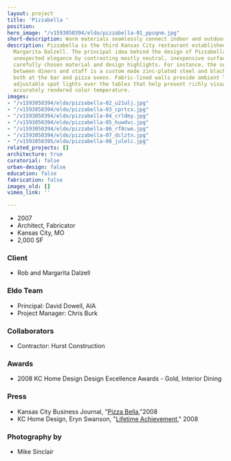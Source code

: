```yaml
---
layout: project
title: 'Pizzabella '
position: 
hero_image: "/v1593050394/eldo/pizzabella-01_ppsqnm.jpg"
short-description: Warm materials seamlessly connect indoor and outdoor dining experiences
description: Pizzabella is the third Kansas City restaurant established by Rob and
  Margarita Dalzell. The principal idea behind the design of Pizzabella was to create
  unexpected elegance by contrasting mostly neutral, inexpensive surfaces with a few,
  carefully chosen material and design highlights. For instance, the separation element
  between diners and staff is a custom made zinc-plated steel and black walnut bar,
  both at the bar and pizza ovens. Fabric-lined walls provide ambient lighting and
  adjustable spot lights over the tables that help present richly visual food at an
  accurately rendered color temperature.
images:
- "/v1593050394/eldo/pizzabella-02_u21ulj.jpg"
- "/v1593050394/eldo/pizzabella-03_cprtcx.jpg"
- "/v1593050394/eldo/pizzabella-04_crldmy.jpg"
- "/v1593050394/eldo/pizzabella-05_huwdvc.jpg"
- "/v1593050394/eldo/pizzabella-06_rf8cwe.jpg"
- "/v1593050394/eldo/pizzabella-07_dclztn.jpg"
- "/v1593050395/eldo/pizzabella-08_julelc.jpg"
related_projects: []
architecture: true
curatorial: false
urban-design: false
education: false
fabrication: false
images_old: []
vimeo_link: ''

---
```

* 2007
* Architect, Fabricator
* Kansas City, MO
* 2,000 SF

### Client

* Rob and Margarita Dalzell

### Eldo Team

* Principal: David Dowell, AIA
* Project Manager: Chris Burk

### Collaborators

* Contractor: Hurst Construction

### Awards

* 2008 KC Home Design Design Excellence Awards - Gold, Interior Dining

### Press

* Kansas City Business Journal, "[Pizza Bella](assets.ctfassets.net/7ceafwpo4r5g/6vAQBlhqSxu1y2PxeSECUC/b663b858309e48d9113dbce9c20b5eba/2008-Pizzabella-KCBusiness_Journal.pdf ),"2008
* KC Home Design, Eryn Swanson, "[Lifetime Achievement](downloads.ctfassets.net/7ceafwpo4r5g/37XvC6afNSJrdmlGiCKTzr/022f108049b58e6bbf2c3708827cfd2c/2008-el_dorado_-KC_HomeDesign.pdf )," 2008

### Photography by

* Mike Sinclair